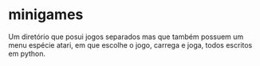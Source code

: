 # minigames
Um diretório que posui jogos separados mas que também possuem um menu espécie atari, em que escolhe o jogo, carrega e joga, todos escritos em python.
